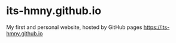 # its-hmny.github.io
My first and personal website, hosted by GitHub pages https://its-hmny.github.io
